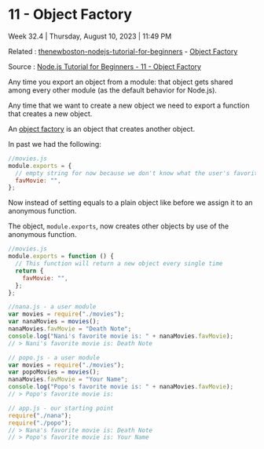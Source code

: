 # 11 - Object Factory

Week 32.4 | Thursday, August 10, 2023 | 11:49 PM

Related : [thenewboston-nodejs-tutorial-for-beginners](thenewboston-nodejs-tutorial-for-beginners.md) - [Object Factory](../../Object%20Factory.md)

Source : [Node.js Tutorial for Beginners - 11 - Object Factory](https://www.youtube.com/watch?v=foUHJo8ZTu0&list=PL6gx4Cwl9DGBMdkKFn3HasZnnAqVjzHn_&index=11)

Any time you export an object from a module: that object gets shared among every other
module (as the default behavior for Node.js).

Any time that we want to create a new object we need to export a function that creates a
new object.

An [object factory](../../Object%20Factory.md) is an object that creates another object.

In past we had the following:

```js
//movies.js
module.exports = {
  // empty string for now because we don't know what the user's favorite movie is yet
  favMovie: "",
};
```

Now instead of setting equals to a plain object like before we assign it to an anonymous
function.

The object, `module.exports`, now creates other objects by use of the anonymous function.

```js
//movies.js
module.exports = function () {
  // This function will return a new object every single time
  return {
    favMovie: "",
  };
};
```

```js
//nana.js - a user module
var movies = require("./movies");
var nanaMovies = movies();
nanaMovies.favMovie = "Death Note";
console.log("Nani's favorite movie is: " + nanaMovies.favMovie);
// > Nani's favorite movie is: Death Note
```

```js
// popo.js - a user module
var movies = require("./movies");
var popoMovies = movies();
nanaMovies.favMovie = "Your Name";
console.log("Popo's favorite movie is: " + nanaMovies.favMovie);
// > Popo's favorite movie is:
```

```js
// app.js - our starting point
require("./nana");
require("./popo");
// > Nana's favorite movie is: Death Note
// > Popo's favorite movie is: Your Name
```
